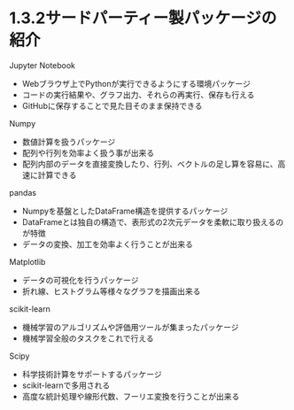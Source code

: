 # 1.3.2サードパーティー製パッケージの紹介

Jupyter Notebook<br>
* Webブラウザ上でPythonが実行できるようにする環境パッケージ
* コードの実行結果や、グラフ出力、それらの再実行、保存も行える
* GitHubに保存することで見た目そのまま保持できる

Numpy<br>
* 数値計算を扱うパッケージ
* 配列や行列を効率よく扱う事が出来る
* 配列内部のデータを直接変換したり、行列、ベクトルの足し算を容易に、高速に計算できる

pandas<br>
* Numpyを基盤としたDataFrame構造を提供するパッケージ
* DataFrameとは独自の構造で、表形式の2次元データを柔軟に取り扱えるのが特徴
* データの変換、加工を効率よく行うことが出来る

Matplotlib<br>
* データの可視化を行うパッケージ
* 折れ線、ヒストグラム等様々なグラフを描画出来る

scikit-learn<br>
* 機械学習のアルゴリズムや評価用ツールが集まったパッケージ
* 機械学習全般のタスクをこれで行える

Scipy<br>
* 科学技術計算をサポートするパッケージ
* scikit-learnで多用される
* 高度な統計処理や線形代数、フーリエ変換を行うことが出来る